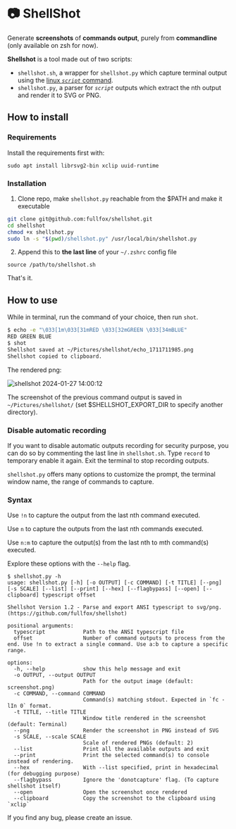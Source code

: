 # 📷 ShellShot

Generate **screenshots** of **commands output**, purely from **commandline** (only available on zsh for now).

**Shellshot** is a tool made out of two scripts:
- `shellshot.sh`, a wrapper for `shellshot.py` which capture terminal output using the [linux *`script`* command](https://man7.org/linux/man-pages/man1/script.1.html).
- `shellshot.py`, a parser for *`script`* outputs which extract the nth output and render it to SVG or PNG.

## How to install
### Requirements

Install the requirements first with:
```
sudo apt install librsvg2-bin xclip uuid-runtime
```

### Installation
1. Clone repo, make `shellshot.py` reachable from the $PATH and make it executable
```bash
git clone git@github.com:fullfox/shellshot.git
cd shellshot
chmod +x shellshot.py
sudo ln -s "$(pwd)/shellshot.py" /usr/local/bin/shellshot.py
```

2. Append this to **the last line** of your `~/.zshrc` config file
```
source /path/to/shellshot.sh
```

That's it.

## How to use
While in terminal, run the command of your choice, then run `shot`.

```bash
$ echo -e "\033[1m\033[31mRED \033[32mGREEN \033[34mBLUE"
RED GREEN BLUE
$ shot
Shellshot saved at ~/Pictures/shellshot/echo_1711711985.png
Shellshot copied to clipboard.
```

The rendered png:

![shellshot 2024-01-27 14:00:12](https://github.com/fullfox/shellshot/assets/31577231/982d125e-9e01-4755-a7ed-4835322aec78)

The screenshot of the previous command output is saved in `~/Pictures/shellshot/` (set $SHELLSHOT_EXPORT_DIR to specify another directory).

### Disable automatic recording
If you want to disable automatic outputs recording for security purpose, you can do so by commenting the last line in `shellshot.sh`. Type `record` to temporary enable it again.
Exit the terminal to stop recording outputs.

`shellshot.py` offers many options to customize the prompt, the terminal window name, the range of commands to capture.

### Syntax
Use `!n` to capture the output from the last nth command executed.

Use `n` to capture the outputs from the last nth commands executed.

Use `n:m` to capture the output(s) from the last nth to mth command(s) executed.

Explore these options with the `--help` flag.

```
$ shellshot.py -h
usage: shellshot.py [-h] [-o OUTPUT] [-c COMMAND] [-t TITLE] [--png] [-s SCALE] [--list] [--print] [--hex] [--flagbypass] [--open] [--clipboard] typescript offset

Shellshot Version 1.2 - Parse and export ANSI typescript to svg/png. (https://github.com/fullfox/shellshot)

positional arguments:
  typescript            Path to the ANSI typescript file
  offset                Number of command outputs to process from the end. Use !n to extract a single command. Use a:b to capture a specific range.

options:
  -h, --help            show this help message and exit
  -o OUTPUT, --output OUTPUT
                        Path for the output image (default: screenshot.png)
  -c COMMAND, --command COMMAND
                        Command(s) matching stdout. Expected in `fc -lIn 0` format.
  -t TITLE, --title TITLE
                        Window title rendered in the screenshot (default: Terminal)
  --png                 Render the screenshot in PNG instead of SVG
  -s SCALE, --scale SCALE
                        Scale of rendered PNGs (default: 2)
  --list                Print all the available outputs and exit
  --print               Print the selected command(s) to console instead of rendering.
  --hex                 With --list specified, print in hexadecimal (for debugging purpose)
  --flagbypass          Ignore the 'donotcapture' flag. (To capture shellshot itself)
  --open                Open the screenshot once rendered
  --clipboard           Copy the screenshot to the clipboard using `xclip`
```

If you find any bug, please create an issue.
